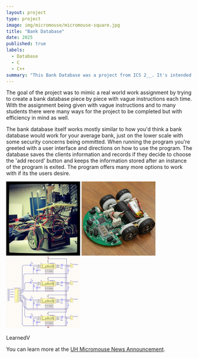 ```yaml
---
layout: project
type: project
image: img/micromouse/micromouse-square.jpg
title: "Bank Database"
date: 2025
published: true
labels:
  - Database
  - C
  - C++
summary: "This Bank Database was a project from ICS 2__. It's intended to recreate the way a Bank Database works with the programming languages C and C++"
---
```


The goal of the project was to mimic a real world work assignment by trying to create a bank database piece by piece with vague instructions each time. With the assignment being given with vague instructions and to many students there were many ways for the project to be completed but with efficiency in mind as well.

The bank database itself works mostly similar to how you'd think a bank database would work for your average bank, just on the lower scale with some security concerns being ommitted. When running the program you're greeted with a user interface and directions on how to use the program. The database saves the clients information and records if they decide to choose the 'add record' button and keeps the information stored after an instance of the program is exited. The program offers many more options to work with if its the users desire.


<div class="text-center p-4">
  <img width="200px" src="../img/micromouse/micromouse-robot.png" class="img-thumbnail" >
  <img width="200px" src="../img/micromouse/micromouse-robot-2.jpg" class="img-thumbnail" >
  <img width="200px" src="../img/micromouse/micromouse-circuit.png" class="img-thumbnail" >
</div>

LearnedV



You can learn more at the [UH Micromouse News Announcement](https://manoa.hawaii.edu/news/article.php?aId=2857).
